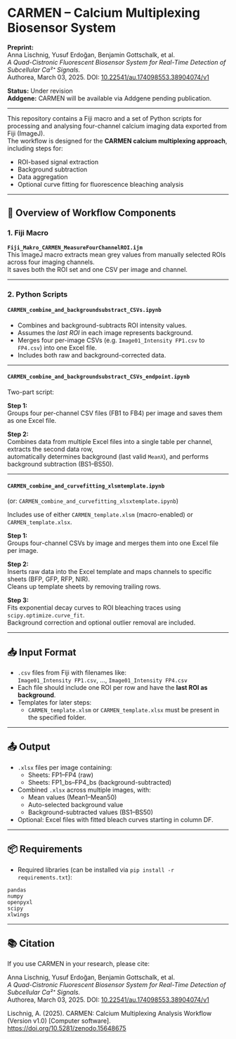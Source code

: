 
# CARMEN – Calcium Multiplexing Biosensor System

**Preprint:**  
Anna Lischnig, Yusuf Erdoğan, Benjamin Gottschalk, et al.  
*A Quad-Cistronic Fluorescent Biosensor System for Real-Time Detection of Subcellular Ca²⁺ Signals.*  
Authorea, March 03, 2025. DOI: [10.22541/au.174098553.38904074/v1](https://doi.org/10.22541/au.174098553.38904074/v1)

**Status:** Under revision  
**Addgene:** CARMEN will be available via Addgene pending publication.

---

This repository contains a Fiji macro and a set of Python scripts for processing and analysing four-channel calcium imaging data exported from Fiji (ImageJ).  
The workflow is designed for the **CARMEN calcium multiplexing approach**, including steps for:

- ROI-based signal extraction
- Background subtraction
- Data aggregation
- Optional curve fitting for fluorescence bleaching analysis

---

## 📁 Overview of Workflow Components

### 1. Fiji Macro
**`Fiji_Makro_CARMEN_MeasureFourChannelROI.ijm`**  
This ImageJ macro extracts mean grey values from manually selected ROIs across four imaging channels.  
It saves both the ROI set and one CSV per image and channel.

---

### 2. Python Scripts

#### **`CARMEN_combine_and_backgroundsubstract_CSVs.ipynb`**
- Combines and background-subtracts ROI intensity values.
- Assumes the *last ROI* in each image represents background.
- Merges four per-image CSVs (e.g. `Image01_Intensity FP1.csv` to `FP4.csv`) into one Excel file.
- Includes both raw and background-corrected data.

---

#### **`CARMEN_combine_and_backgroundsubstract_CSVs_endpoint.ipynb`**
Two-part script:

**Step 1:**  
Groups four per-channel CSV files (FB1 to FB4) per image and saves them as one Excel file.

**Step 2:**  
Combines data from multiple Excel files into a single table per channel, extracts the second data row,  
automatically determines background (last valid `MeanX`), and performs background subtraction (BS1–BS50).

---

#### **`CARMEN_combine_and_curvefitting_xlsmtemplate.ipynb`**  
(or: `CARMEN_combine_and_curvefitting_xlsxtemplate.ipynb`)

Includes use of either `CARMEN_template.xlsm` (macro-enabled) or `CARMEN_template.xlsx`.

**Step 1:**  
Groups four-channel CSVs by image and merges them into one Excel file per image.

**Step 2:**  
Inserts raw data into the Excel template and maps channels to specific sheets (BFP, GFP, RFP, NIR).  
Cleans up template sheets by removing trailing rows.

**Step 3:**  
Fits exponential decay curves to ROI bleaching traces using `scipy.optimize.curve_fit`.  
Background correction and optional outlier removal are included.

---

## 📥 Input Format

- `.csv` files from Fiji with filenames like:  
  `Image01_Intensity FP1.csv`, ..., `Image01_Intensity FP4.csv`
- Each file should include one ROI per row and have the **last ROI as background**.
- Templates for later steps:
  - `CARMEN_template.xlsm` or `CARMEN_template.xlsx` must be present in the specified folder.

---

## 📤 Output

- `.xlsx` files per image containing:
  - Sheets: FP1–FP4 (raw)
  - Sheets: FP1_bs–FP4_bs (background-subtracted)
- Combined `.xlsx` across multiple images, with:
  - Mean values (Mean1–Mean50)
  - Auto-selected background value
  - Background-subtracted values (BS1–BS50)
- Optional: Excel files with fitted bleach curves starting in column DF.

---

## 📦 Requirements


- Required libraries (can be installed via `pip install -r requirements.txt`):

```text
pandas
numpy
openpyxl
scipy
xlwings
```

---

## 📚 Citation
If you use CARMEN in your research, please cite:

Anna Lischnig, Yusuf Erdoğan, Benjamin Gottschalk, et al.  
*A Quad-Cistronic Fluorescent Biosensor System for Real-Time Detection of Subcellular Ca²⁺ Signals.*  
Authorea, March 03, 2025. DOI: [10.22541/au.174098553.38904074/v1](https://doi.org/10.22541/au.174098553.38904074/v1)

Lischnig, A. (2025). CARMEN: Calcium Multiplexing Analysis Workflow (Version v1.0) 
[Computer software]. https://doi.org/10.5281/zenodo.15648675
